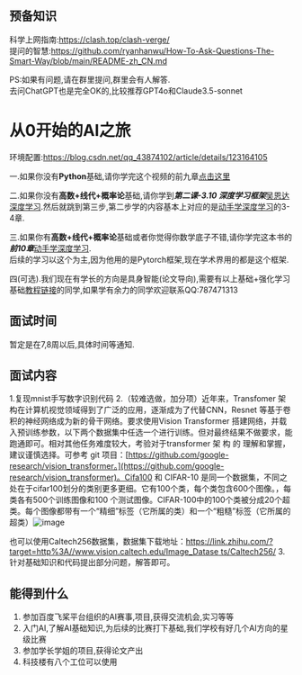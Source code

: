 ## 预备知识
科学上网指南:https://clash.top/clash-verge/  
提问的智慧:https://github.com/ryanhanwu/How-To-Ask-Questions-The-Smart-Way/blob/main/README-zh_CN.md

PS:如果有问题,请在群里提问,群里会有人解答.  
去问ChatGPT也是完全OK的,比较推荐GPT4o和Claude3.5-sonnet
# 从0开始的AI之旅
环境配置:https://blog.csdn.net/qq_43874102/article/details/123164105

一.如果你没有**Python**基础,请你学完这个视频的前九章[点击这里](https://www.bilibili.com/video/BV1qW4y1a7fU?spm_id_from=333.788.recommend_more_video.0&vd_source=e93406706d42cbeffbe98257dede7f44)

二.如果你没有**高数+线代+概率论**基础,请你学到***第二课-3.10 深度学习框架***[吴恩达深度学习](https://www.bilibili.com/video/BV16r4y1Y7jv/?vd_source=e93406706d42cbeffbe98257dede7f44).然后就跳到第三步,第二步学的内容基本上对应的是[动手学深度学习](https://zh.d2l.ai/chapter_attention-mechanisms/index.html)的3-4章.

三.如果你有**高数+线代+概率论**基础或者你觉得你数学底子不错,请你学完这本书的***前10章***[动手学深度学习](https://zh.d2l.ai/chapter_attention-mechanisms/index.html).  
后续的学习以这个为主,因为他用的是Pytorch框架,现在学术界用的都是这个框架.
<!-- 请注意,链接2和3需要更新为最新的视频或者是书的链接,以确保内容的时效性和准确性。 -->
四(可选).我们现在有学长的方向是具身智能(论文导向),需要有以上基础+强化学习基础[教程链接](https://www.icourse163.org/course/XHUN-1470436188)的同学,如果学有余力的同学欢迎联系QQ:787471313

## 面试时间
暂定是在7,8周以后,具体时间等通知.

## 面试内容
1.复现mnist手写数字识别代码
2.（较难选做，加分项）近年来，Transfomer 架构在计算机视觉领域得到了广泛的应用，逐渐成为了代替CNN，Resnet 等基于卷积的神经网络成为新的骨干网络。要求使用Vision Transformer 搭建网络，并载入预训练参数，以下两个数据集中任选一个进行训练。但对最终结果不做要求，能跑通即可。相对其他任务难度较大，考验对于transformer 架 构 的 理解和掌握，建议谨慎选择。可参考 git 项目：[https://github.com/google-research/vision_transformer。](https://github.com/google-research/vision_transformer)。Cifa100 和 CIFAR-10 是同一个数据集，不同之处在于cifar100划分的类别更多更细。它有100个类，每个类包含600个图像。，每类各有500个训练图像和100 个测试图像。CIFAR-100中的100个类被分成20个超类。每个图像都带有一个“精细”标签（它所属的类）和一个“粗糙”标签（它所属的超类）![image](https://github.com/user-attachments/assets/0e4d87dc-9a87-4a8e-a3cb-6c299d0c4752)

也可以使用Caltech256数据集，数据集下载地址：[https://link.zhihu.com/?target=http%3A//www.vision.caltech.edu/Image_Datase ts/Caltech256/](https://link.zhihu.com/?target=http%3A//www.vision.caltech.edu/Image_Datasets/Caltech256/)
3.针对基础知识和代码提出部分问题，解答即可。

## 能得到什么

1. 参加百度飞桨平台组织的AI赛事,项目,获得交流机会,实习等等
2. 入门AI,了解AI基础知识,为后续的比赛打下基础,我们学校有好几个AI方向的星级比赛
3. 参加学长学姐的项目,获得论文产出
4. 科技楼有八个工位可以使用

